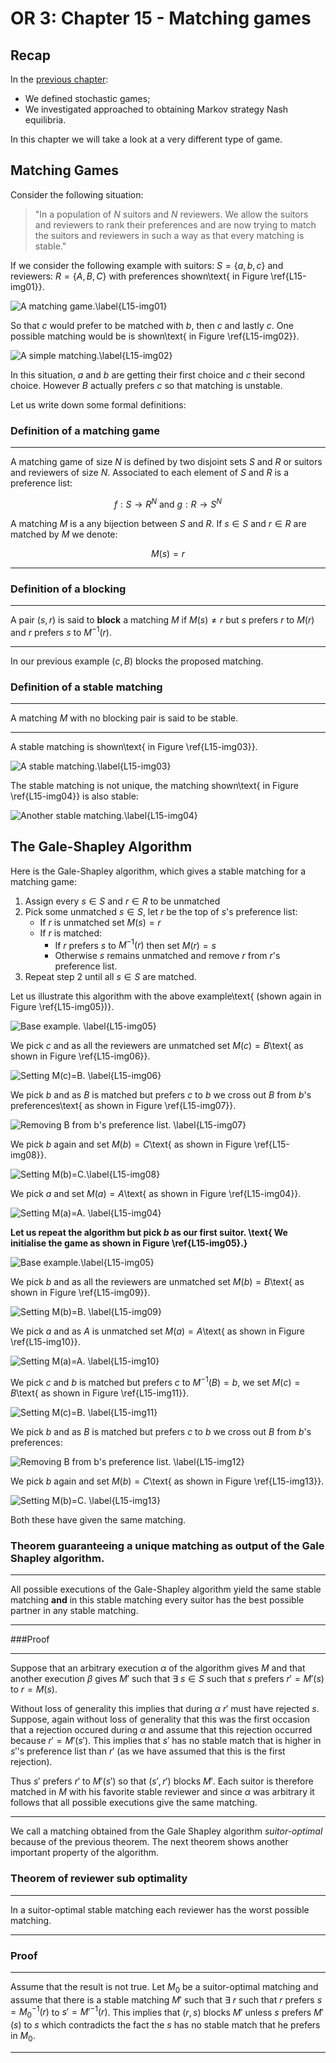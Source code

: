 # OR 3: Chapter 15 - Matching games

## Recap

In the [previous chapter](Chapter_14_Stochastic_games.md):

- We defined stochastic games;
- We investigated approached to obtaining Markov strategy Nash equilibria.

In this chapter we will take a look at a very different type of game.

## Matching Games

Consider the following situation:

> "In a population of $N$ suitors and $N$ reviewers. We allow the suitors and reviewers to rank their preferences and are now trying to match the suitors and reviewers in such a way as that every matching is stable."

If we consider the following example with suitors: $S=\{a,b,c\}$ and reviewers: $R=\{A,B,C\}$ with preferences shown\text{ in Figure \ref{L15-img01}}.

![A matching game.\label{L15-img01}](images/L15-img01.png)

So that $c$ would prefer to be matched with $b$, then $c$ and lastly $c$. One possible matching would be is shown\text{ in Figure \ref{L15-img02}}.

![A simple matching.\label{L15-img02}](images/L15-img02.png)

In this situation, $a$ and $b$ are getting their first choice and $c$ their second choice. However $B$ actually prefers $c$ so that matching is unstable.

Let us write down some formal definitions:

### Definition of a matching game

---

A matching game of size $N$ is defined by two disjoint sets $S$ and $R$ or suitors and reviewers of size $N$. Associated to each element of $S$ and $R$ is a preference list:

$$f:S\to R^N\text{ and }g:R\to S^N$$

A matching $M$ is a any bijection between $S$ and $R$. If $s\in S$ and $r\in R$ are matched by $M$ we denote:

$$M(s)=r$$

---

### Definition of a blocking

---

A pair $(s,r)$ is said to **block** a matching $M$ if $M(s)\ne r$ but $s$ prefers $r$ to $M(r)$ and $r$ prefers $s$ to $M^{-1}(r)$.

---

In our previous example $(c,B)$ blocks the proposed matching.

### Definition of a stable matching

---

A matching $M$ with no blocking pair is said to be stable.

---

A stable matching is shown\text{ in Figure \ref{L15-img03}}.

![A stable matching.\label{L15-img03}](images/L15-img03.png)

The stable matching is not unique, the matching shown\text{ in Figure \ref{L15-img04}} is also stable:

![Another stable matching.\label{L15-img04}](images/L15-img04.png)

## The Gale-Shapley Algorithm

Here is the Gale-Shapley algorithm, which gives a stable matching for a matching game:

1. Assign every $s\in S$ and $r\in R$ to be unmatched
2. Pick some unmatched $s\in S$, let $r$ be the top of $s$'s preference list:
    - If $r$ is unmatched set $M(s)=r$
    - If $r$ is matched:
        - If $r$ prefers $s$ to $M^{-1}(r)$ then set $M(r)=s$
        - Otherwise $s$ remains unmatched and remove $r$ from $r$'s preference list.
3. Repeat step 2 until all $s\in S$ are matched.

Let us illustrate this algorithm with the above example\text{ (shown again in Figure \ref{L15-img05})}.

![Base example. \label{L15-img05}](images/L15-img05.png)

We pick $c$ and as all the reviewers are unmatched set $M(c)=B$\text{ as shown in Figure \ref{L15-img06}}.

![Setting $M(c)=B$. \label{L15-img06}](images/L15-img06.png)

We pick $b$ and as $B$ is matched but prefers $c$ to $b$ we cross out $B$ from $b$'s preferences\text{ as shown in Figure \ref{L15-img07}}.

![Removing $B$ from $b$'s preference list. \label{L15-img07}](images/L15-img07.png)

We pick $b$ again and set $M(b)=C$\text{ as shown in Figure \ref{L15-img08}}.

![Setting $M(b)=C$.\label{L15-img08}](images/L15-img08.png)

We pick $a$ and set $M(a)=A$\text{ as shown in Figure \ref{L15-img04}}.

![Setting $M(a)=A$. \label{L15-img04}](images/L15-img04.png)

**Let us repeat the algorithm but pick $b$ as our first suitor. \text{ We initialise the game as shown in Figure \ref{L15-img05}.}**

![Base example.\label{L15-img05}](images/L15-img05.png)

We pick $b$ and as all the reviewers are unmatched set $M(b)=B$\text{ as shown in Figure \ref{L15-img09}}.

![Setting $M(b)=B$. \label{L15-img09}](images/L15-img09.png)

We pick $a$ and as $A$ is unmatched set $M(a)=A$\text{ as shown in Figure \ref{L15-img10}}.

![Setting $M(a)=A$. \label{L15-img10}](images/L15-img10.png)

We pick $c$ and $b$ is matched but prefers $c$ to $M^{-1}(B)=b$, we set $M(c)=B$\text{ as shown in Figure \ref{L15-img11}}.

![Setting $M(c)=B$. \label{L15-img11}](images/L15-img11.png)

We pick $b$ and as $B$ is matched but prefers $c$ to $b$ we cross out $B$ from $b$'s preferences:

![Removing $B$ from $b$'s preference list. \label{L15-img12}](images/L15-img12.png)

We pick $b$ again and set $M(b)=C$\text{ as shown in Figure \ref{L15-img13}}.

![Setting $M(b)=C$. \label{L15-img13}](images/L15-img13.png)

Both these have given the same matching.

### Theorem guaranteeing a unique matching as output of the Gale Shapley algorithm.

---

All possible executions of the Gale-Shapley algorithm yield the same stable matching **and** in this stable matching every suitor has the best possible partner in any stable matching.

---

###Proof

---

Suppose that an arbitrary execution $\alpha$ of the algorithm gives $M$ and that another execution $\beta$ gives $M'$ such that $\exists$ $s\in S$ such that $s$ prefers $r'=M'(s)$ to $r=M(s)$.

Without loss of generality this implies that during $\alpha$ $r'$ must have rejected $s$. Suppose, again without loss of generality that this was the first occasion that a rejection occured during $\alpha$ and assume that this rejection occurred because $r'=M'(s')$. This implies that $s'$ has no stable match that is higher in $s'$'s preference list than $r'$ (as we have assumed that this is the first rejection).

Thus $s'$ prefers $r'$ to $M'(s')$ so that $(s',r')$ blocks $M'$. Each suitor is therefore matched in $M$ with his favorite stable reviewer and since $\alpha$ was arbitrary it follows that all possible executions give the same matching.

---

We call a matching obtained from the Gale Shapley algorithm _suitor-optimal_ because of the previous theorem. The next theorem shows another important property of the algorithm.

### Theorem of reviewer sub optimality

---

In a suitor-optimal stable matching each reviewer has the worst possible matching.

---

### Proof

---

Assume that the result is not true. Let $M_0$ be a suitor-optimal matching and assume that there is a stable matching $M'$ such that $\exists$ $r$ such that $r$ prefers $s=M_0^{-1}(r)$ to $s'=M'^{-1}(r)$. This implies that $(r,s)$ blocks $M'$ unless $s$ prefers $M'(s)$ to $s$ which contradicts the fact the $s$ has no stable match that he prefers in $M_0$.

---
